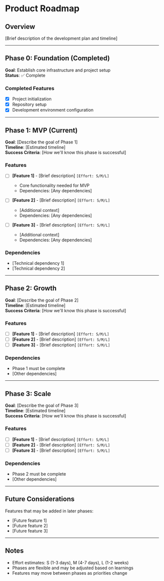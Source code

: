 # Product Roadmap

## Overview
[Brief description of the development plan and timeline]

---

## Phase 0: Foundation (Completed)
**Goal**: Establish core infrastructure and project setup  
**Status**: ✅ Complete

### Completed Features
- [x] Project initialization
- [x] Repository setup
- [x] Development environment configuration

---

## Phase 1: MVP (Current)
**Goal**: [Describe the goal of Phase 1]  
**Timeline**: [Estimated timeline]  
**Success Criteria**: [How we'll know this phase is successful]

### Features
- [ ] **[Feature 1]** - [Brief description] `[Effort: S/M/L]`
  - Core functionality needed for MVP
  - Dependencies: [Any dependencies]
  
- [ ] **[Feature 2]** - [Brief description] `[Effort: S/M/L]`
  - [Additional context]
  - Dependencies: [Any dependencies]

- [ ] **[Feature 3]** - [Brief description] `[Effort: S/M/L]`
  - [Additional context]
  - Dependencies: [Any dependencies]

### Dependencies
- [Technical dependency 1]
- [Technical dependency 2]

---

## Phase 2: Growth
**Goal**: [Describe the goal of Phase 2]  
**Timeline**: [Estimated timeline]  
**Success Criteria**: [How we'll know this phase is successful]

### Features
- [ ] **[Feature 1]** - [Brief description] `[Effort: S/M/L]`
- [ ] **[Feature 2]** - [Brief description] `[Effort: S/M/L]`
- [ ] **[Feature 3]** - [Brief description] `[Effort: S/M/L]`

### Dependencies
- Phase 1 must be complete
- [Other dependencies]

---

## Phase 3: Scale
**Goal**: [Describe the goal of Phase 3]  
**Timeline**: [Estimated timeline]  
**Success Criteria**: [How we'll know this phase is successful]

### Features
- [ ] **[Feature 1]** - [Brief description] `[Effort: S/M/L]`
- [ ] **[Feature 2]** - [Brief description] `[Effort: S/M/L]`
- [ ] **[Feature 3]** - [Brief description] `[Effort: S/M/L]`

### Dependencies
- Phase 2 must be complete
- [Other dependencies]

---

## Future Considerations
Features that may be added in later phases:
- [Future feature 1]
- [Future feature 2]
- [Future feature 3]

---

## Notes
- Effort estimates: S (1-3 days), M (4-7 days), L (1-2 weeks)
- Phases are flexible and may be adjusted based on learnings
- Features may move between phases as priorities change
